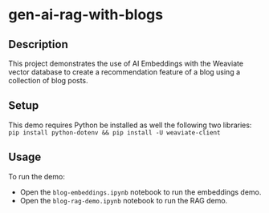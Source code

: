 # gen-ai-rag-with-blogs

## Description
This project demonstrates the use of AI Embeddings with the Weaviate vector database to create a recommendation feature of a blog using a collection of blog posts.

## Setup
This demo requires Python be installed as well the following two libraries:   
`pip install python-dotenv && pip install -U weaviate-client`

## Usage
To run the demo:
- Open the `blog-embeddings.ipynb` notebook to run the embeddings demo.
- Open the `blog-rag-demo.ipynb` notebook to run the RAG demo.
